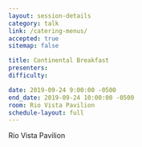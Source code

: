 ```yaml
---
layout: session-details
category: talk
link: /catering-menus/
accepted: true
sitemap: false

title: Continental Breakfast
presenters:
difficulty:

date: 2019-09-24 9:00:00 -0500
end_date: 2019-09-24 10:00:00 -0500
room: Rio Vista Pavilion
schedule-layout: full
---
```

Rio Vista Pavilion
